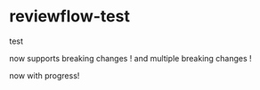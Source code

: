 # reviewflow-test

test

now supports breaking changes !
and multiple breaking changes !

now with progress!
